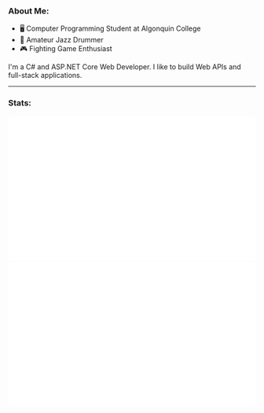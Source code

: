 
### About Me:

- 🖥️ Computer Programming Student at Algonquin College
- 🥁 Amateur Jazz Drummer
- 🎮 Fighting Game Enthusiast

I'm a C# and ASP.NET Core Web Developer. I like to build Web APIs and full-stack applications.

---

### Stats:

![](https://raw.githubusercontent.com/chris-dykes-j/github-stats/master/generated/languages.svg#gh-dark-mode-only)
![](https://raw.githubusercontent.com/chris-dykes-j/github-stats/master/generated/languages.svg#gh-light-mode-only)
